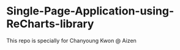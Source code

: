 # Single-Page-Application-using-ReCharts-library
This repo is specially for  Chanyoung Kwon @ Aizen
